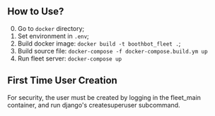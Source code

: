How to Use?
----
0. Go to `docker` directory;
1. Set environment in `.env`;
2. Build docker image: `docker build -t boothbot_fleet .`;
3. Build source file: `docker-compose -f docker-compose.build.ym up`
4. Run fleet server: `docker-compose up`

First Time User Creation
----
For security, the user must be created by logging in the fleet_main container,
and run django's createsuperuser subcommand.